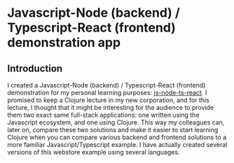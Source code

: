# Javascript-Node (backend) / Typescript-React (frontend) demonstration app

## Introduction

I created a Javascript-Node (backend) / Typescript-React (frontend) demonstration for my personal learning purposes: [js-node-ts-react](https://github.com/karimarttila/js-node-ts-react). I promised to keep a Clojure lecture in my new corporation, and for this lecture, I thought that it might be interesting for the audience to provide them two exact same full-stack applications: one written using the Javascript ecosystem, and one using Clojure. This way my colleagues can, later on, compare these two solutions and make it easier to start learning Clojure when you can compare various backend and frontend solutions to a more familiar Javascript/Typescript example. I have actually created several versions of this webstore example using several languages.


